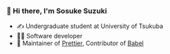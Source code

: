 ### 👋 Hi there, I'm Sosuke Suzuki

- ✍️ Undergraduate student at University of Tsukuba
- 👩‍💻 Software developer
- 💖 Maintainer of [Prettier](https://github.com/prettier/prettier), Contributor of [Babel](https://github.com/babel/babel)

